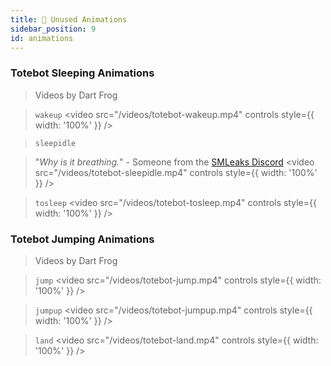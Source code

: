```yaml
---
title: 🎥 Unused Animations
sidebar_position: 9
id: animations
---
```


### Totebot Sleeping Animations
> Videos by Dart Frog

> `wakeup`
<video
  src="/videos/totebot-wakeup.mp4"
  controls
  style={{ width: '100%' }}
/>

> `sleepidle`

> "*Why is it breathing.*" - Someone from the [SMLeaks Discord](pathname:///discord)
<video
  src="/videos/totebot-sleepidle.mp4"
  controls
  style={{ width: '100%' }}
/>

> `tosleep`
<video
  src="/videos/totebot-tosleep.mp4"
  controls
  style={{ width: '100%' }}
/>

### Totebot Jumping Animations
> Videos by Dart Frog

> `jump`
<video
  src="/videos/totebot-jump.mp4"
  controls
  style={{ width: '100%' }}
/>

> `jumpup`
<video
  src="/videos/totebot-jumpup.mp4"
  controls
  style={{ width: '100%' }}
/>

> `land`
<video
  src="/videos/totebot-land.mp4"
  controls
  style={{ width: '100%' }}
/>